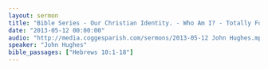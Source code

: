 ```yaml
---
layout: sermon
title: "Bible Series - Our Christian Identity. - Who Am I? - Totally Forgiven."
date: "2013-05-12 00:00:00"
audio: "http://media.coggesparish.com/sermons/2013-05-12 John Hughes.mp3"
speaker: "John Hughes"
bible_passages: ["Hebrews 10:1-18"]
---
```

